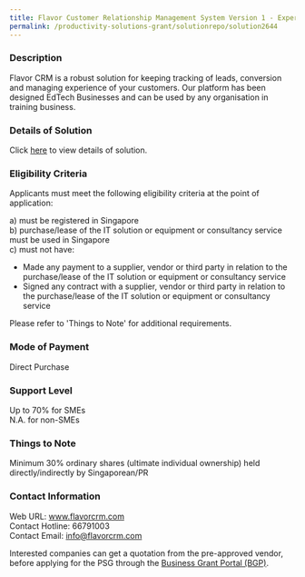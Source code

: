 ```yaml
---
title: Flavor Customer Relationship Management System Version 1 - Expert Mode 1
permalink: /productivity-solutions-grant/solutionrepo/solution2644
---
```


### Description

Flavor CRM is a robust solution for keeping tracking of leads, conversion and managing experience of your customers. Our platform has been designed EdTech Businesses and can be used by any organisation in training business.

### Details of Solution

Click <a href='https://www.gobusiness.gov.sg/images/psg/FLAVOR_20210268_Desensitised_Annex_3_Part_5.pdf' target='_blank' rel='noopener'>here</a> to view details of solution.

### Eligibility Criteria

Applicants must meet the following eligibility criteria at the point of application:

a) must be registered in Singapore <br>
b) purchase/lease of the IT solution or equipment or consultancy service must be used in Singapore <br>
c) must not have:
- Made any payment to a supplier, vendor or third party in relation to the purchase/lease of the IT solution or equipment or consultancy service
- Signed any contract with a supplier, vendor or third party in relation to the purchase/lease of the IT solution or equipment or consultancy service

Please refer to 'Things to Note' for additional requirements.

### Mode of Payment
Direct Purchase

### Support Level
Up to 70% for SMEs <br>
N.A. for non-SMEs

### Things to Note
Minimum 30% ordinary shares (ultimate individual ownership) held directly/indirectly by Singaporean/PR

### Contact Information
Web URL: www.flavorcrm.com <br>Contact Hotline: 66791003 <br>Contact Email: info@flavorcrm.com <br>

Interested companies can get a quotation from the pre-approved vendor, before applying for the PSG through the <a target='_blank' rel='noopener' href='https://www.businessgrants.gov.sg/'>Business Grant Portal (BGP)</a>.
